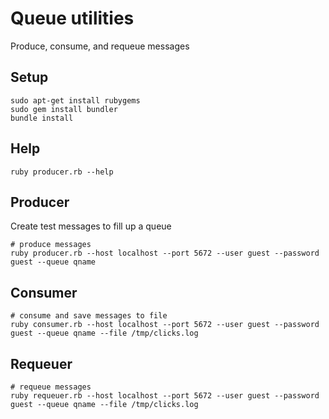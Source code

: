# Queue utilities
Produce, consume, and requeue messages

## Setup

    sudo apt-get install rubygems
    sudo gem install bundler
    bundle install

## Help

    ruby producer.rb --help

## Producer
Create test messages to fill up a queue

    # produce messages
    ruby producer.rb --host localhost --port 5672 --user guest --password guest --queue qname

## Consumer

    # consume and save messages to file
    ruby consumer.rb --host localhost --port 5672 --user guest --password guest --queue qname --file /tmp/clicks.log

## Requeuer

    # requeue messages
    ruby requeuer.rb --host localhost --port 5672 --user guest --password guest --queue qname --file /tmp/clicks.log
